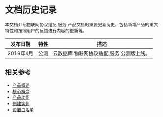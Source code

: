 # 文档历史记录

本文档介绍物联网协议适配 服务 产品文档的重要更新历史，包括新增产品的重大特性和按照用户的反馈进行内容的更新等。

|发布日期|特性|描述|
|-|-|-|
|2019年4月|公测|云数据库 物联网协议适配 服务  公测版上线。|


## 相关参考

- [产品概述](../Introduction/Product-Overview.md)
- [核心概念](../Introduction/Core-Concepts.md)
- [产品功能](../Introduction/Features.md)
- [创建实例](../Getting-Started/Create-Instance.md)
- [设置白名单](..//Getting-Started/Set-Whitelist.md)

